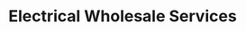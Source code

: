 ---
title: "Electrical Wholesale Services"
url: /grimsby/electrical-wholesale-services/
shop: Elektronik
---